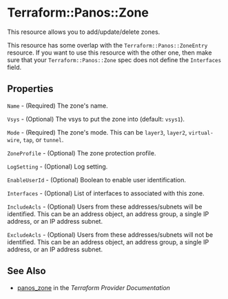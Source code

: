 # Terraform::Panos::Zone

This resource allows you to add/update/delete zones.

This resource has some overlap with the `Terraform::Panos::ZoneEntry`
resource.  If you want to use this resource with the other one, then make
sure that your `Terraform::Panos::Zone` spec does not define the
`Interfaces` field.

## Properties

`Name` - (Required) The zone's name.

`Vsys` - (Optional) The vsys to put the zone into (default: `vsys1`).

`Mode` - (Required) The zone's mode.  This can be `layer3`, `layer2`, `virtual-wire`, `tap`, or `tunnel`.

`ZoneProfile` - (Optional) The zone protection profile.

`LogSetting` - (Optional) Log setting.

`EnableUserId` - (Optional) Boolean to enable user identification.

`Interfaces` - (Optional) List of interfaces to associated with this zone.

`IncludeAcls` - (Optional) Users from these addresses/subnets will be identified.  This can be an address object, an address group, a single IP address, or an IP address subnet.

`ExcludeAcls` - (Optional) Users from these addresses/subnets will not be identified.  This can be an address object, an address group, a single IP address, or an IP address subnet.


## See Also

* [panos_zone](https://www.terraform.io/docs/providers/panos/r/zone.html) in the _Terraform Provider Documentation_
